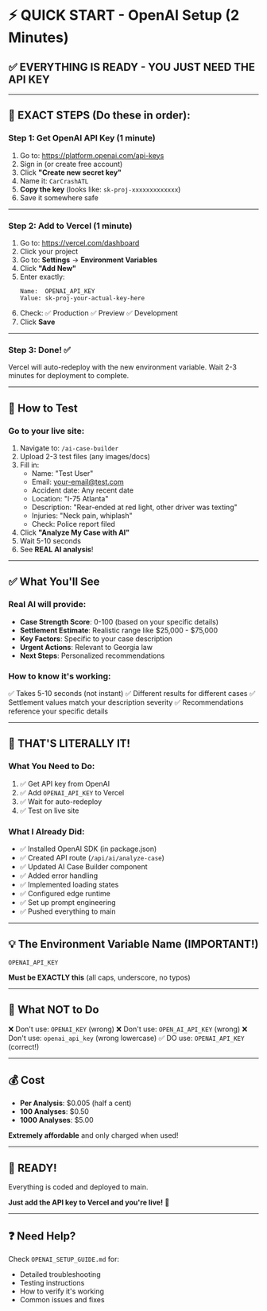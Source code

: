 # ⚡ QUICK START - OpenAI Setup (2 Minutes)

## ✅ **EVERYTHING IS READY - YOU JUST NEED THE API KEY**

---

## 🎯 **EXACT STEPS** (Do these in order):

### **Step 1: Get OpenAI API Key** (1 minute)
1. Go to: https://platform.openai.com/api-keys
2. Sign in (or create free account)
3. Click **"Create new secret key"**
4. Name it: `CarCrashATL`
5. **Copy the key** (looks like: `sk-proj-xxxxxxxxxxxxx`)
6. Save it somewhere safe

---

### **Step 2: Add to Vercel** (1 minute)
1. Go to: https://vercel.com/dashboard
2. Click your project
3. Go to: **Settings** → **Environment Variables**
4. Click **"Add New"**
5. Enter exactly:
   ```
   Name:  OPENAI_API_KEY
   Value: sk-proj-your-actual-key-here
   ```
6. Check: ✅ Production ✅ Preview ✅ Development
7. Click **Save**

---

### **Step 3: Done!** ✅
Vercel will auto-redeploy with the new environment variable.
Wait 2-3 minutes for deployment to complete.

---

## 🧪 **How to Test**

### **Go to your live site**:
1. Navigate to: `/ai-case-builder`
2. Upload 2-3 test files (any images/docs)
3. Fill in:
   - Name: "Test User"
   - Email: your-email@test.com
   - Accident date: Any recent date
   - Location: "I-75 Atlanta"
   - Description: "Rear-ended at red light, other driver was texting"
   - Injuries: "Neck pain, whiplash"
   - Check: Police report filed
4. Click **"Analyze My Case with AI"**
5. Wait 5-10 seconds
6. See **REAL AI analysis**!

---

## ✅ **What You'll See**

### **Real AI will provide**:
- **Case Strength Score**: 0-100 (based on your specific details)
- **Settlement Estimate**: Realistic range like $25,000 - $75,000
- **Key Factors**: Specific to your case description
- **Urgent Actions**: Relevant to Georgia law
- **Next Steps**: Personalized recommendations

### **How to know it's working**:
✅ Takes 5-10 seconds (not instant)
✅ Different results for different cases
✅ Settlement values match your description severity
✅ Recommendations reference your specific details

---

## 🎯 **THAT'S LITERALLY IT!**

### **What You Need to Do**:
1. ✅ Get API key from OpenAI
2. ✅ Add `OPENAI_API_KEY` to Vercel
3. ✅ Wait for auto-redeploy
4. ✅ Test on live site

### **What I Already Did**:
- ✅ Installed OpenAI SDK (in package.json)
- ✅ Created API route (`/api/ai/analyze-case`)
- ✅ Updated AI Case Builder component
- ✅ Added error handling
- ✅ Implemented loading states
- ✅ Configured edge runtime
- ✅ Set up prompt engineering
- ✅ Pushed everything to main

---

## 💡 **The Environment Variable Name** (IMPORTANT!)

```
OPENAI_API_KEY
```

**Must be EXACTLY this** (all caps, underscore, no typos)

---

## 🚫 **What NOT to Do**

❌ Don't use: `OPENAI_KEY` (wrong)
❌ Don't use: `OPEN_AI_API_KEY` (wrong)
❌ Don't use: `openai_api_key` (wrong lowercase)
✅ DO use: `OPENAI_API_KEY` (correct!)

---

## 💰 **Cost**

- **Per Analysis**: $0.005 (half a cent)
- **100 Analyses**: $0.50
- **1000 Analyses**: $5.00

**Extremely affordable** and only charged when used!

---

## 🎉 **READY!**

Everything is coded and deployed to main.

**Just add the API key to Vercel and you're live!** 🚀

---

## ❓ **Need Help?**

Check `OPENAI_SETUP_GUIDE.md` for:
- Detailed troubleshooting
- Testing instructions
- How to verify it's working
- Common issues and fixes


